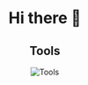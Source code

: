 <h1 align="center">Hi there 👋</h1>

<div align="center">
  <h2> <strong> Tools </strong></h2>
  <img src="https://skillicons.dev/icons?i=html,css,Figma" alt="Tools"> <br> 

<!--
**aai210/aai210** is a ✨ _special_ ✨ repository because its `README.md` (this file) appears on your GitHub profile.

Here are some ideas to get you started:

- 🔭 I’m currently working on ...
- 🌱 I’m currently learning ...
- 👯 I’m looking to collaborate on ...
- 🤔 I’m looking for help with ...
- 💬 Ask me about ...
- 📫 How to reach me: ...
- 😄 Pronouns: ...
- ⚡ Fun fact: ...
-->
